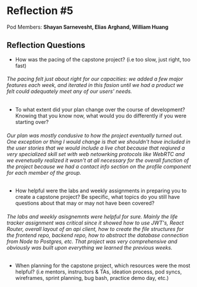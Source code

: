 # Reflection #5

Pod Members: **Shayan Sarnevesht, Elias Arghand, William Huang**

## Reflection Questions

* How was the pacing of the capstone project? (i.e too slow, just right, too fast) 
###### The pacing felt just about right for our capacities: we added a few major features each week, and iterated in this fasion until we had a product we felt could adequately meet any of our users' needs.

* To what extent did your plan change over the course of development? Knowing that you know now, what would you do differently if you were starting over?
###### Our plan was mostly condusive to how the project eventually turned out. One exception or thing I would change is that we shouldn't have included in the user stories that we would include a live chat because that reqiured a very specialized skill set with web netowrking protocols like WebRTC and we evenetually realized it wasn't at all necessary for the overall function of the project because we had a contact info section on the profile component for each member of the group.

* How helpful were the labs and weekly assignments in preparing you to create a capstone project? Be specific, what topics do you still have questions about that may or may not have been covered?
###### The labs and weekly asisgnemnts were helpful for sure. Mainly the life tracker assignment was critical since it showed how to use JWT's, React Router, overall layout of an api client, how to create the file structures for the frontend repo, backend repo, how to abstract the database connection from Node to Postgres, etc. That project was very comprehensive and obviously was built upon everything we learned the previous weeks.


* When planning for the capstone project, which resources were the most helpful? (i.e mentors, instructors & TAs, ideation process, pod syncs, wireframes, sprint planning, bug bash, practice demo day, etc.)

